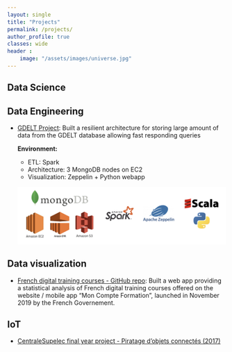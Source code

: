 ```yaml
---
layout: single
title: "Projects"
permalink: /projects/
author_profile: true
classes: wide
header :
    image: "/assets/images/universe.jpg"
---
```


## Data Science


## Data Engineering

* [GDELT Project](https://github.com/jeremieperes/MongoDB-Gdelt):
Built a resilient architecture for storing large amount of data from the GDELT database allowing fast responding queries

  **Environment:**  
  - ETL: Spark
  - Architecture: 3 MongoDB nodes on EC2
  - Visualization: Zeppelin + Python webapp

  ![Environment for GDELT project](/assets/images/gdelt.png)

## Data visualization

* [French digital training courses - GitHub repo](https://github.com/jeremieperes/french-training-courses):
Built a web app providing a statistical analysis of French digital training courses offered on the website / mobile app “Mon Compte Formation”, launched in November 2019 by the French Governement.


## IoT

* [CentraleSupelec final year project - Piratage d’objets connectés (2017)](/assets/files/Rapport_Projet_IoT.pdf)
